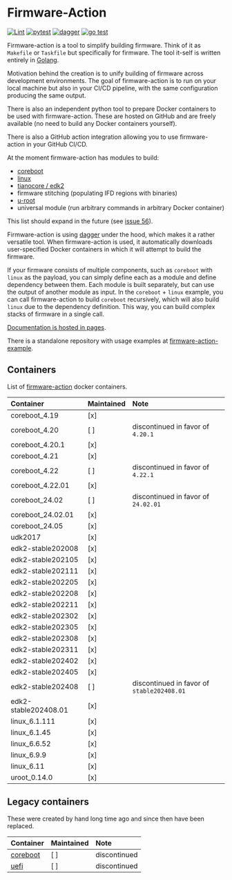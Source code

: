 # Firmware-Action

[![Lint](https://github.com/9elements/firmware-action/actions/workflows/lint.yml/badge.svg)](https://github.com/9elements/firmware-action/actions/workflows/lint.yml)
[![pytest](https://github.com/9elements/firmware-action/actions/workflows/pytest.yml/badge.svg)](https://github.com/9elements/firmware-action/actions/workflows/pytest.yml)
[![dagger](https://github.com/9elements/firmware-action/actions/workflows/docker-build-and-test.yml/badge.svg)](https://github.com/9elements/firmware-action/actions/workflows/docker-build-and-test.yml)
[![go test](https://github.com/9elements/firmware-action/actions/workflows/go-test.yml/badge.svg)](https://github.com/9elements/firmware-action/actions/workflows/go-test.yml)

Firmware-action is a tool to simplify building firmware. Think of it as `Makefile` or `Taskfile` but specifically for firmware. The tool it-self is written entirely in [Golang](https://go.dev/).

Motivation behind the creation is to unify building of firmware across development environments. The goal of firmware-action is to run on your local machine but also in your CI/CD pipeline, with the same configuration producing the same output.

There is also an independent python tool to prepare Docker containers to be used with firmware-action. These are hosted on GitHub and are freely available (no need to build any Docker containers yourself).

There is also a GitHub action integration allowing you to use firmware-action in your GitHub CI/CD.

At the moment firmware-action has modules to build:
- [coreboot](https://coreboot.org/)
- [linux](https://www.kernel.org/)
- [tianocore / edk2](https://www.tianocore.org/)
- firmware stitching (populating IFD regions with binaries)
- [u-root](https://github.com/u-root/u-root)
- universal module (run arbitrary commands in arbitrary Docker container)

This list should expand in the future (see [issue 56](https://github.com/9elements/firmware-action/issues/56)).

Firmware-action is using [dagger](https://docs.dagger.io/) under the hood, which makes it a rather versatile tool. When firmware-action is used, it automatically downloads user-specified Docker containers in which it will attempt to build the firmware.

If your firmware consists of multiple components, such as `coreboot` with `linux` as the payload, you can simply define each as a module and define dependency between them. Each module is built separately, but can use the output of another module as input. In the `coreboot` + `linux` example, you can call firmware-action to build `coreboot` recursively, which will also build `linux` due to the dependency definition. This way, you can build complex stacks of firmware in a single call.

[Documentation is hosted in pages](https://9elements.github.io/firmware-action/).

There is a standalone repository with usage examples at [firmware-action-example](https://github.com/9elements/firmware-action-example).


## Containers

List of [firmware-action](https://github.com/orgs/9elements/packages?repo_name=firmware-action) docker containers.

| Container             | Maintained  | Note  |
|:----------------------|:------------|:------|
| coreboot_4.19         | [x]         |  |
| coreboot_4.20         | [ ]         | discontinued in favor of `4.20.1` |
| coreboot_4.20.1       | [x]         |  |
| coreboot_4.21         | [x]         |  |
| coreboot_4.22         | [ ]         | discontinued in favor of `4.22.1` |
| coreboot_4.22.01      | [x]         |  |
| coreboot_24.02        | [ ]         | discontinued in favor of `24.02.01` |
| coreboot_24.02.01     | [x]         |  |
| coreboot_24.05        | [x]         |  |
| udk2017               | [x]         |  |
| edk2-stable202008     | [x]         |  |
| edk2-stable202105     | [x]         |  |
| edk2-stable202111     | [x]         |  |
| edk2-stable202205     | [x]         |  |
| edk2-stable202208     | [x]         |  |
| edk2-stable202211     | [x]         |  |
| edk2-stable202302     | [x]         |  |
| edk2-stable202305     | [x]         |  |
| edk2-stable202308     | [x]         |  |
| edk2-stable202311     | [x]         |  |
| edk2-stable202402     | [x]         |  |
| edk2-stable202405     | [x]         |  |
| edk2-stable202408     | [ ]         | discontinued in favor of `stable202408.01` |
| edk2-stable202408.01  | [x]         |  |
| linux_6.1.111         | [x]         |  |
| linux_6.1.45          | [x]         |  |
| linux_6.6.52          | [x]         |  |
| linux_6.9.9           | [x]         |  |
| linux_6.11            | [x]         |  |
| uroot_0.14.0          | [x]         |  |


## Legacy containers

These were created by hand long time ago and since then have been replaced.

| Container             | Maintained  | Note  |
|:----------------------|:------------|:------|
| [coreboot](https://github.com/orgs/9elements/packages/container/package/coreboot)  | [ ]         | discontinued |
| [uefi](https://github.com/orgs/9elements/packages/container/package/uefi)          | [ ]         | discontinued |

